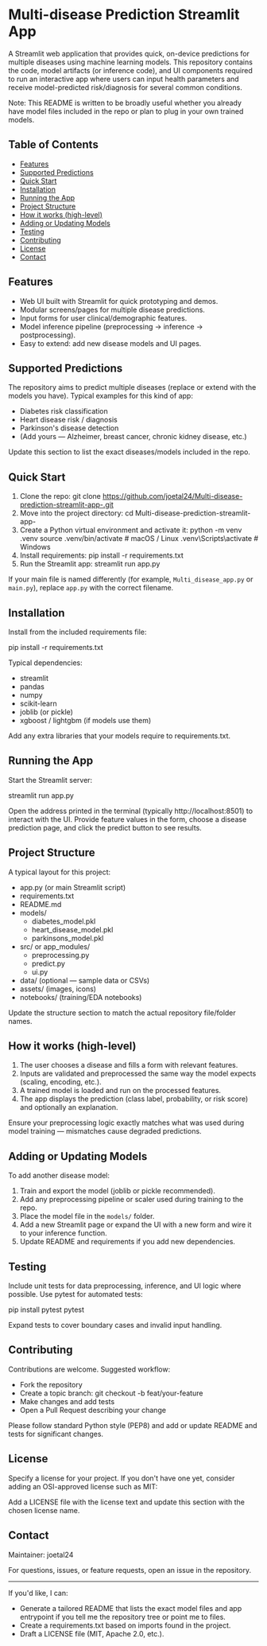 # Multi-disease Prediction Streamlit App

A Streamlit web application that provides quick, on-device predictions for multiple diseases using machine learning models. This repository contains the code, model artifacts (or inference code), and UI components required to run an interactive app where users can input health parameters and receive model-predicted risk/diagnosis for several common conditions.

Note: This README is written to be broadly useful whether you already have model files included in the repo or plan to plug in your own trained models.

## Table of Contents

- [Features](#features)
- [Supported Predictions](#supported-predictions)
- [Quick Start](#quick-start)
- [Installation](#installation)
- [Running the App](#running-the-app)
- [Project Structure](#project-structure)
- [How it works (high-level)](#how-it-works-high-level)
- [Adding or Updating Models](#adding-or-updating-models)
- [Testing](#testing)
- [Contributing](#contributing)
- [License](#license)
- [Contact](#contact)

## Features

- Web UI built with Streamlit for quick prototyping and demos.
- Modular screens/pages for multiple disease predictions.
- Input forms for user clinical/demographic features.
- Model inference pipeline (preprocessing → inference → postprocessing).
- Easy to extend: add new disease models and UI pages.

## Supported Predictions

The repository aims to predict multiple diseases (replace or extend with the models you have). Typical examples for this kind of app:

- Diabetes risk classification
- Heart disease risk / diagnosis
- Parkinson's disease detection
- (Add yours — Alzheimer, breast cancer, chronic kidney disease, etc.)

Update this section to list the exact diseases/models included in the repo.

## Quick Start

1. Clone the repo:
   git clone https://github.com/joetal24/Multi-disease-prediction-streamlit-app-.git
2. Move into the project directory:
   cd Multi-disease-prediction-streamlit-app-
3. Create a Python virtual environment and activate it:
   python -m venv .venv
   source .venv/bin/activate      # macOS / Linux
   .venv\Scripts\activate         # Windows
4. Install requirements:
   pip install -r requirements.txt
5. Run the Streamlit app:
   streamlit run app.py

If your main file is named differently (for example, `Multi_disease_app.py` or `main.py`), replace `app.py` with the correct filename.

## Installation

Install from the included requirements file:

pip install -r requirements.txt

Typical dependencies:

- streamlit
- pandas
- numpy
- scikit-learn
- joblib (or pickle)
- xgboost / lightgbm (if models use them)

Add any extra libraries that your models require to requirements.txt.

## Running the App

Start the Streamlit server:

streamlit run app.py

Open the address printed in the terminal (typically http://localhost:8501) to interact with the UI. Provide feature values in the form, choose a disease prediction page, and click the predict button to see results.

## Project Structure

A typical layout for this project:

- app.py (or main Streamlit script)
- requirements.txt
- README.md
- models/
  - diabetes_model.pkl
  - heart_disease_model.pkl
  - parkinsons_model.pkl
- src/ or app_modules/
  - preprocessing.py
  - predict.py
  - ui.py
- data/ (optional — sample data or CSVs)
- assets/ (images, icons)
- notebooks/ (training/EDA notebooks)

Update the structure section to match the actual repository file/folder names.

## How it works (high-level)

1. The user chooses a disease and fills a form with relevant features.
2. Inputs are validated and preprocessed the same way the model expects (scaling, encoding, etc.).
3. A trained model is loaded and run on the processed features.
4. The app displays the prediction (class label, probability, or risk score) and optionally an explanation.

Ensure your preprocessing logic exactly matches what was used during model training — mismatches cause degraded predictions.

## Adding or Updating Models

To add another disease model:
1. Train and export the model (joblib or pickle recommended).
2. Add any preprocessing pipeline or scaler used during training to the repo.
3. Place the model file in the `models/` folder.
4. Add a new Streamlit page or expand the UI with a new form and wire it to your inference function.
5. Update README and requirements if you add new dependencies.

## Testing

Include unit tests for data preprocessing, inference, and UI logic where possible. Use pytest for automated tests:

pip install pytest
pytest

Expand tests to cover boundary cases and invalid input handling.

## Contributing

Contributions are welcome. Suggested workflow:

- Fork the repository
- Create a topic branch: git checkout -b feat/your-feature
- Make changes and add tests
- Open a Pull Request describing your change

Please follow standard Python style (PEP8) and add or update README and tests for significant changes.

## License

Specify a license for your project. If you don't have one yet, consider adding an OSI-approved license such as MIT:

Add a LICENSE file with the license text and update this section with the chosen license name.

## Contact

Maintainer: joetal24

For questions, issues, or feature requests, open an issue in the repository.

---

If you'd like, I can:
- Generate a tailored README that lists the exact model files and app entrypoint if you tell me the repository tree or point me to files.
- Create a requirements.txt based on imports found in the project.
- Draft a LICENSE file (MIT, Apache 2.0, etc.).
```
